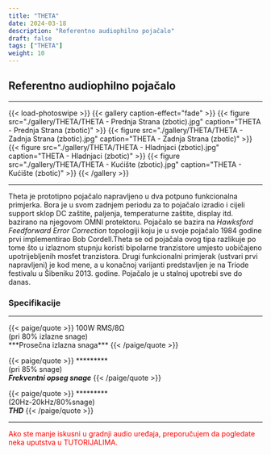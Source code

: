 ```yaml
---
title: "THETA"
date: 2024-03-18
description: "Referentno audiophilno pojačalo"
draft: false
tags: ["THETA"]
weight: 10
---
```

## Referentno audiophilno pojačalo

<hr>
{{< load-photoswipe >}}
{{< gallery caption-effect="fade" >}}
  {{< figure src="./gallery/THETA/THETA - Prednja Strana (zbotic).jpg" caption="THETA - Prednja Strana (zbotic)" >}}
  {{< figure src="./gallery/THETA/THETA - Zadnja Strana (zbotic).jpg" caption="THETA - Zadnja Strana (zbotic)" >}}
  {{< figure src="./gallery/THETA/THETA - Hladnjaci (zbotic).jpg" caption="THETA - Hladnjaci (zbotic)" >}}
  {{< figure src="./gallery/THETA/THETA - Kućište (zbotic).jpg" caption="THETA - Kućište (zbotic)" >}}
{{< /gallery >}}
<hr>

Theta je prototipno pojačalo napravljeno u dva potpuno funkcionalna primjerka. Bora je u svom zadnjem periodu za to pojačalo izradio i cijeli support sklop DC zaštite, paljenja, temperaturne zaštite, display itd. bazirano na njegovom OMNI protektoru.
Pojačalo se bazira na *Hawksford Feedforward Error Correction* topologiji koju je u svoje  pojačalo 1984 godine prvi implementirao Bob Cordell.Theta se od pojačala ovog tipa razlikuje po tome što u izlaznom stupnju koristi bipolarne tranzistore umjesto uobičajeno upotrijebljenih mosfet tranzistora.
Drugi funkcionalni primjerak (ustvari prvi napravljeni) je kod mene, a u konačnoj varijanti predstavljen je na Triode festivalu u Šibeniku 2013. godine. Pojačalo je u stalnoj upotrebi sve do danas.

### Specifikacije
<hr>
{{< paige/quote >}}
100W RMS/8Ω<br>(pri 80% izlazne snage)<br>***Prosečna izlazna snaga***
{{< /paige/quote >}}

{{< paige/quote >}}
*********<br>(pri 85% snage)<br>***Frekventni opseg snage***
{{< /paige/quote >}}

{{< paige/quote >}}
*********<br>(20Hz-20kHz/80%snage)<br>***THD***
{{< /paige/quote >}}
<hr>

<p style="color: red;" class="text-center">Ako ste manje iskusni u gradnji audio uređaja, preporučujem da pogledate neka uputstva u TUTORIJALIMA.</p>
